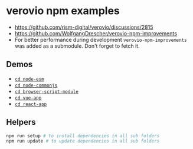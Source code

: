 # verovio npm examples

* https://github.com/rism-digital/verovio/discussions/2815
* https://github.com/WolfgangDrescher/verovio-npm-improvements
* For better performance during development `verovio-npm-improvements` was added
  as a submodule. Don't forget to fetch it.

## Demos

* [`cd node-esm`](/node-esm/)
* [`cd node-commonjs`](/node-commonjs/)
* [`cd browser-script-module`](/browser-script-module/)
* [`cd vue-app`](/vue-app/)
* [`cd react-app`](/react-app/)

## Helpers

```sh
npm run setup # to install dependencies in all sub folders
npm run update # to update dependencies in all sub folders
```
